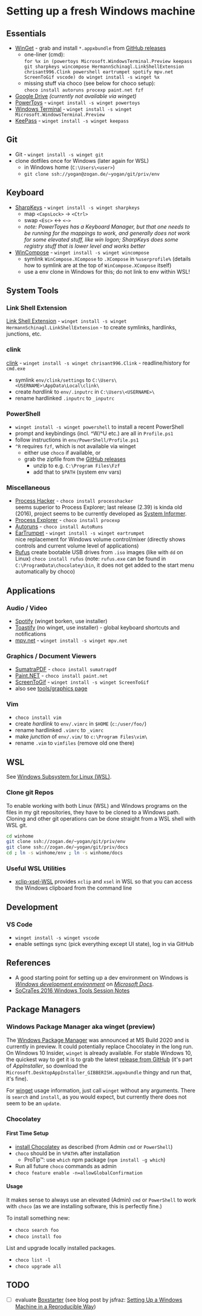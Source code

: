 # Setting up a fresh Windows machine

## Essentials

- [WinGet](https://docs.microsoft.com/en-us/windows/package-manager/) - grab and install
  `*.appxbundle` from [GitHub releases](https://github.com/microsoft/winget-cli/releases)
  - one-liner (cmd):  
    `for %x in (powertoys Microsoft.WindowsTerminal.Preview keepass git sharpkeys wincompose HermannSchinagl.LinkShellExtension chrisant996.Clink powershell eartrumpet spotify mpv.net ScreenToGif vscode) do winget install -s winget %x`
  - missing stuff via choco (see below for choco setup):  
    `choco install autoruns procexp paint.net fzf`
- [Google Drive](https://www.google.com/drive/download/) _(currently not available via winget)_
- [PowerToys](https://github.com/microsoft/PowerToys) - `winget install -s winget powertoys`
- [Windows Terminal](https://github.com/microsoft/terminal) - `winget install -s winget Microsoft.WindowsTerminal.Preview`
- [KeePass](http://keepass.info/) - `winget install -s winget keepass`

## Git

- Git - `winget install -s winget git`
- clone dotfiles once for Windows (later again for WSL)
  - in Windows home (`C:\Users\<user>`)
  - `git clone ssh://yogan@zogan.de/~yogan/git/priv/env`

## Keyboard

- [SharpKeys](https://www.randyrants.com/category/sharpkeys/) - `winget install -s winget sharpkeys`
  - map `<CapsLock>` → `<Ctrl>`
  - swap `<Esc>` ↔ `<~>`
  - *note: PowerToyes has a Keyboard Manager, but that one needs to be running for the
    mappings to work, and generally does not work for some elevated stuff, like win logon;
    SharpKeys does some registry stuff that is lower level and works better*
- [WinCompose](https://github.com/SamHocevar/wincompose) - `winget install -s winget wincompose`
  - symlink `WinCompose.XCompose` to `.XCompose` in `%userprofile%` (details how
    to symlink are at the top of `WinCompose.XCompose` itself)
  - use a env clone in Windows for this; do not link to env within WSL!

## System Tools

### Link Shell Extension

[Link Shell
Extension](http://schinagl.priv.at/nt/hardlinkshellext/hardlinkshellext.html) -
`winget install -s winget HermannSchinagl.LinkShellExtension` - to create symlinks, hardlinks, junctions,
etc.

### clink

[clink](https://chrisant996.github.io/clink/) - `winget install -s winget chrisant996.Clink` -
readline/history for `cmd.exe`

- symlink `env/clink/settings` to `C:\Users\<USERNAME>\AppData\Local\clink\`
- create *hardlink* to `env/.inputrc` in `C:\Users\<USERNAME>\`
- rename hardlinked `.inputrc` to `_inputrc`

### PowerShell

- `winget install -s winget powershell` to install a recent PowerShell
- prompt and keybindings (incl. ^W/^U etc.) are all in `Profile.ps1`
- follow instructions in `env/PowerShell/Profile.ps1`
- `^R` requires `fzf`, which is not available via winget
   - either use `choco` if available, or
   - grab the zipfile from the [GitHub releases](https://github.com/junegunn/fzf/releases)
     - unzip to e.g. `C:\Program Files\Fzf`
     - add that to `$PATH` (system env vars)

### Miscellaneous

- [Process Hacker](https://processhacker.sourceforge.io/) -
  `choco install processhacker`  
  seems superior to Process Explorer; last release (2.39) is kinda old (2016),
  project seems to be currently developed as
  [System Informer](https://github.com/winsiderss/systeminformer).
- [Process
  Explorer](https://technet.microsoft.com/en-us/sysinternals/bb896653.aspx) -
  `choco install procexp`
- [Autoruns](https://technet.microsoft.com/en-us/sysinternals/bb963902.aspx) -
  `choco install AutoRuns`
- [EarTrumpet](https://github.com/File-New-Project/EarTrumpet) -
  `winget install -s winget eartrumpet`  
  nice replacement for Windows volume control/mixer (directly shows controls
  and current volume level of applications)  
- [Rufus](http://rufus.akeo.ie) create bootable USB drives from `.iso` images
  (like with `dd` on Linux) `choco install rufus` (note: `rufus.exe` can be
  found in `C:\ProgramData\chocolatey\bin`, it does not get added to the start
  menu automatically by choco)

## Applications

### Audio / Video

- [Spotify](https://www.spotify.com/de/download/windows/) (winget borken, use installer)
- [Toastify](https://github.com/aleab/toastify/releases) (no winget, use installer) -
  global keyboard shortcuts and notifications
- [mpv.net](https://github.com/stax76/mpv.net) - `winget install -s winget mpv.net`

### Graphics / Document Viewers

- [SumatraPDF](http://www.sumatrapdfreader.org/free-pdf-reader.html) -
  `choco install sumatrapdf`
- [Paint.NET](http://www.getpaint.net) - `choco install paint.net`
- [ScreenToGif](http://www.screentogif.com/) - `winget install -s winget ScreenToGif`
- also see [tools/graphics page](../tools/graphics.md)

### Vim

- `choco install vim`
- create *hardlink* to `env/.vimrc` in `$HOME` (`c:/user/foo/`)
- rename hardlinked `.vimrc` to `_vimrc`
- make *junction* of `env/.vim/` to `c:\Program Files\vim\`
- rename `.vim` to `vimfiles` (remove old one there)

## WSL

See [Windows Subsystem for Linux (WSL)](wsl.md).

### Clone git Repos

To enable working with both Linux (WSL) and Windows programs on the files in my
git repositories, they have to be cloned to a Windows path. Cloning and other
git operations can be done straight from a WSL shell with WSL git.

```sh
cd winhome
git clone ssh://zogan.de/~yogan/git/priv/env
git clone ssh://zogan.de/~yogan/git/priv/docs
cd ; ln -s winhome/env ; ln -s winhome/docs
```

### Useful WSL Utilities

- [xclip-xsel-WSL](https://github.com/Konfekt/xclip-xsel-WSL) provides `xclip`
  and `xsel` in WSL so that you can access the Windows clipboard from the
  command line

## Development

### VS Code

- `winget install -s winget vscode`
- enable settings sync (pick everything except UI state), log in via GitHub

## References

- A good starting point for setting up a dev environment on Windows is
  *[Windows development environment](https://docs.microsoft.com/en-us/windows/dev-environment/)*
  on *[Microsoft Docs](https://docs.microsoft.com/en-us/)*.
- [SoCraTes 2016 Windows Tools Session Notes](https://blog.sandra-parsick.de/2016/09/20/summary-of-socrates-2016-session-hey-dude-where-is-my-tool-chain-working-on-windows-as-a-linux-user-aka-lets-talk-about-windows/)

## Package Managers

### Windows Package Manager aka winget (preview)

The
[Windows Package Manager](https://docs.microsoft.com/en-us/windows/package-manager/)
was announced at MS Build 2020 and is currently in preview. It could potentially
replace Chocolatey in the long run. On Windows 10 Insider, `winget` is already
available. For stable Windows 10, the quickest way to get it is to grab the
latest [release from GitHub](https://github.com/microsoft/winget-cli/releases)
(it's part of *AppInstaller*, so download the
`Microsoft.DesktopAppInstaller_GIBBERISH.appxbundle` thingy and run that,
it's fine).

For [winget](https://docs.microsoft.com/en-us/windows/package-manager/winget/)
usage information, just call `winget` without any arguments. There is `search`
and `install`, as you would expect, but currently there does not seem to be an
`update`.

### Chocolatey

#### First Time Setup

- [install Chocolatey](https://chocolatey.org/install) as described (from Admin
  `cmd` or `PowerShell`)
- `choco` should be in `%PATH%` after installation
  - ProTip™: use `which` npm package (`npm install -g which`)
- Run all future `choco` commands as admin
- `choco feature enable -n=allowGlobalConfirmation`

#### Usage

It makes sense to always use an elevated (Admin) `cmd` or `PowerShell` to work
with `choco` (as we are installing software, this is perfectly fine.)

To install something new:

- `choco search foo`
- `choco install foo`

List and upgrade locally installed packages.

- `choco list -l`
- `choco upgrade all`

## TODO

- [ ] evaluate [Boxstarter](http://boxstarter.org/) (see blog post by jsfraz:
  [Setting Up a Windows Machine in a Reproducible
  Way](https://blog.jessfraz.com/post/windows-for-linux-nerds/#setting-up-a-windows-machine-in-a-reproducible-way))
